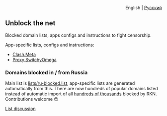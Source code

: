 <p align="right">English | <a href="README.ru.md">Русский</a></p>

## Unblock the net

Blocked domain lists, apps configs and instructions to fight censorship.

App-specific lists, configs and instructions:

- [Clash.Meta](lists/clash)
- [Proxy SwitchyOmega](lists/switchy-omega)


### Domains blocked in / from Russia

Main list is [lists/ru-blocked.list](lists/ru-blocked.list), app-specific lists are generated automatically from this. There are now hundreds of popular domains listed instead of automatic import of all [hundreds of thousands](https://reestr.rublacklist.net) blocked by RKN. Contributions welcome 😉

[List discussion](https://github.com/shvchk/unblock-net/discussions/1)
